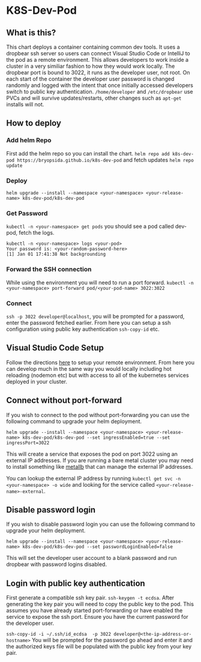 # K8S-Dev-Pod

## What is this?

This chart deploys a container containing common dev tools. It uses a dropbear ssh server so users can connect Visual Studio Code or IntelliJ to the pod as a remote environment. This allows developers to work inside a cluster in a very similiar fashion to how they would work locally. The dropbear port is bound to 3022, it runs as the developer user, not root. On each start of the container the developer user password is changed randomly and logged with the intent that once initially accessed developers switch to public key authentication. `/home/developer` and `/etc/dropbear` use PVCs and will survive updates/restarts, other changes such as `apt-get` installs will not.

## How to deploy 

### Add helm Repo
First add the helm repo so you can install the chart.
`helm repo add k8s-dev-pod https://bryopsida.github.io/k8s-dev-pod` and fetch updates `helm repo update`

### Deploy
`helm upgrade --install --namespace <your-namespace> <your-release-name> k8s-dev-pod/k8s-dev-pod`

### Get Password
`kubectl -n <your-namespace> get pods` you should see a pod called dev-pod, fetch the logs.

``` shell
kubectl -n <your-namespace> logs <your-pod>
Your password is: <your-random-password-here>
[1] Jan 01 17:41:38 Not backgrounding
```

### Forward the SSH connection
While using the environment you will need to run a port forward. `kubectl -n <your-namespace> port-forward pod/<your-pod-name> 3022:3022`

### Connect
`ssh -p 3022 developer@localhost`, you will be prompted for a password, enter the password fetched earlier. From here you can setup a ssh configuration using public key authentication `ssh-copy-id` etc.

## Visual Studio Code Setup
Follow the directions [here](https://code.visualstudio.com/docs/remote/ssh) to setup your remote environment. From here you can develop much in the same way you would locally including hot reloading (nodemon etc) but with access to all of the kubernetes services deployed in your cluster.

## Connect without port-forward
If you wish to connect to the pod without port-forwarding you can use the following command to upgrade your helm deployment.

`helm upgrade --install --namespace <your-namespace> <your-release-name> k8s-dev-pod/k8s-dev-pod --set ingressEnabled=true --set ingressPort=3022`

This will create a service that exposes the pod on port 3022 using an external IP addresses. If you are running a bare metal cluster you may need to install something like [metallb](https://metallb.org) that can manage the external IP addresses.

You can lookup the external IP address by running `kubectl get svc -n <your-namespace> -o wide` and looking for the service called `<your-release-name>-external`.

## Disable password login
If you wish to disable password login you can use the following command to upgrade your helm deployment.

`helm upgrade --install --namespace <your-namespace> <your-release-name> k8s-dev-pod/k8s-dev-pod --set passwordLoginEnabled=false`

This will set the developer user account to a blank password and run dropbear with password logins disabled.

## Login with public key authentication
First generate a compatible ssh key pair.  `ssh-keygen -t ecdsa`. After generating the key pair you will need to copy the public key to the pod. This assumes you have already started port-forwarding or have enabled the service to expose the ssh port. Ensure you have the current password for the developer user.

`ssh-copy-id -i ~/.ssh/id_ecdsa  -p 3022 developer@<the-ip-address-or-hostname>` You will be prompted for the password go ahead and enter it and the authorized keys file will be populated with the public key from your key pair.
